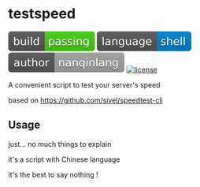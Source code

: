 # testspeed
[![Build Status](https://github.com/SuzukazeAoran/SVG/blob/master/build%20passing.svg)](https://github.com/nanqinlang/testspeed)
[![language](https://github.com/SuzukazeAoran/SVG/blob/master/language-shell-blue.svg)](https://github.com/nanqinlang/testspeed)
[![author](https://github.com/SuzukazeAoran/SVG/blob/master/author-nanqinlang-lightgrey.svg)](https://github.com/nanqinlang/testspeed)
[![license](https://github.com/SuzukazeAoran/SVG/blob/master/license-GNU3.0-orange.svg)](https://github.com/nanqinlang/testspeed)

A convenient script to test your server's speed

based on https://github.com/sivel/speedtest-cli

## Usage
just... no much things to explain

it's a script with Chinese language

it's the best to say nothing !